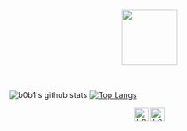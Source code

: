 <br>
<p align="center">
  <img src="https://media3.giphy.com/media/ln7z2eWriiQAllfVcn/200w.webp" width="100">
</p>
<br>

![b0b1's github stats](https://github-readme-stats.vercel.app/api?username=0xb0b1&show_icons=true&count_private=true&hide=stars&include_all_commits=true&theme=buefy)
[![Top Langs](https://github-readme-stats.vercel.app/api/top-langs/?username=rutikwankhade&layout=compact)](https://github.com/anuraghazra/github-readme-stats)

<p align="center">
  <a href="https://twitter.com/p_vcente" target="_blank">
    <img align="center" src="https://simpleicons.org/icons/twitter.svg" alt="b0b1" height="25" width="25" /></a>
  <a href="https://t.me/b_0_b_1" target="_blank">
    <img align="center" src="https://simpleicons.org/icons/telegram.svg" alt="b0b1" height="25" width="25" /></a>
</p>
